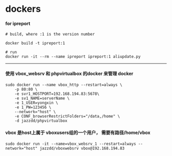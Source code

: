 # dockers
#### for ipreport
```
# build, where :1 is the version number

docker build -t ipreport:1

# run
docker run -it --rm --name ipreport ipreport:1 aliupdate.py
```
---
#### 使用 vbox_websrv 和 phpvirtualbox 的docker 来管理 docker
```
sudo docker run --name vbox_http --restart=always \
    -p 80:80 \
    -e svr1_HOSTPORT=192.168.194.83:5678\
    -e sv1_NAME=serverName \
    -e 1_USER=yongxin \
    -e 1_PW=123456 \
    --network="host" \
    -e CONF_browserRestrictFolders="/data,/home" \
    -d jazzdd/phpvirtualbox
```
#### vbox 是host上属于 vboxusers组的一个用户， 需要有路径/home/vbox
```
sudo docker run -it --name=vbox_websrv_1 --restart=always --network="host" jazzdd/vboxwebsrv vbox@192.168.194.83
```
